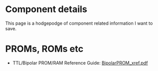 # Component details

This page is a hodgepodge of component related information I want to save.

# PROMs, ROMs etc

- TTL/Bipolar PROM/RAM Reference Guide: [BipolarPROM_xref.pdf](BipolarPROM_xref.pdf)
